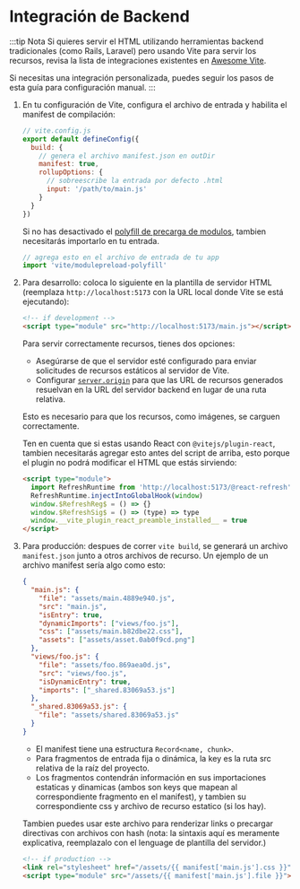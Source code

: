 # Integración de Backend

:::tip Nota
Si quieres servir el HTML utilizando herramientas backend tradicionales (como Rails, Laravel) pero usando Vite para servir los recursos, revisa la lista de integraciones existentes en [Awesome Vite](https://github.com/vitejs/awesome-vite#integrations-with-backends).

Si necesitas una integración personalizada, puedes seguir los pasos de esta guía para configuración manual.
:::

1. En tu configuración de Vite, configura el archivo de entrada y habilita el manifest de compilación:

   ```js
   // vite.config.js
   export default defineConfig({
     build: {
       // genera el archivo manifest.json en outDir
       manifest: true,
       rollupOptions: {
         // sobreescribe la entrada por defecto .html
         input: '/path/to/main.js'
       }
     }
   })
   ```

   Si no has desactivado el [polyfill de precarga de modulos](/config/#build-polyfillmodulepreload), tambien necesitarás importarlo en tu entrada.

   ```js
   // agrega esto en el archivo de entrada de tu app
   import 'vite/modulepreload-polyfill'
   ```

2. Para desarrollo: coloca lo siguiente en la plantilla de servidor HTML (reemplaza `http://localhost:5173` con la URL local donde Vite se está ejecutando):

   ```html
   <!-- if development -->
   <script type="module" src="http://localhost:5173/main.js"></script>
   ```

   Para servir correctamente recursos, tienes dos opciones:

   - Asegúrarse de que el servidor esté configurado para enviar solicitudes de recursos estáticos al servidor de Vite.
   - Configurar [`server.origin`](https://vitejs.dev/config/#server-origin) para que las URL de recursos generados resuelvan en la URL del servidor backend en lugar de una ruta relativa.

   Esto es necesario para que los recursos, como imágenes, se carguen correctamente.

   Ten en cuenta que si estas usando React con `@vitejs/plugin-react`, tambien necesitarás agregar esto antes del script de arriba, esto porque el plugin no podrá modificar el HTML que estás sirviendo:

   ```html
   <script type="module">
     import RefreshRuntime from 'http://localhost:5173/@react-refresh'
     RefreshRuntime.injectIntoGlobalHook(window)
     window.$RefreshReg$ = () => {}
     window.$RefreshSig$ = () => (type) => type
     window.__vite_plugin_react_preamble_installed__ = true
   </script>
   ```

3. Para producción: despues de correr `vite build`, se generará un archivo `manifest.json` junto a otros archivos de recurso. Un ejemplo de un archivo manifest sería algo como esto:

   ```json
   {
     "main.js": {
       "file": "assets/main.4889e940.js",
       "src": "main.js",
       "isEntry": true,
       "dynamicImports": ["views/foo.js"],
       "css": ["assets/main.b82dbe22.css"],
       "assets": ["assets/asset.0ab0f9cd.png"]
     },
     "views/foo.js": {
       "file": "assets/foo.869aea0d.js",
       "src": "views/foo.js",
       "isDynamicEntry": true,
       "imports": ["_shared.83069a53.js"]
     },
     "_shared.83069a53.js": {
       "file": "assets/shared.83069a53.js"
     }
   }
   ```

   - El manifest tiene una estructura `Record<name, chunk>`.
   - Para fragmentos de entrada fija o dinámica, la key es la ruta src relativa de la raíz del proyecto.
   - Los fragmentos contendrán información en sus importaciones estaticas y dinamicas (ambos son keys que mapean al correspondiente fragmento en el manifest), y tambien su correspondiente css y archivo de recurso estatico (si los hay).

   Tambien puedes usar este archivo para renderizar links o precargar directivas con archivos con hash (nota: la sintaxis aquí es meramente explicativa, reemplazalo con el lenguage de plantilla del servidor.)

   ```html
   <!-- if production -->
   <link rel="stylesheet" href="/assets/{{ manifest['main.js'].css }}" />
   <script type="module" src="/assets/{{ manifest['main.js'].file }}"></script>
   ```
